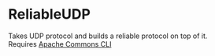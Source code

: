 # ReliableUDP
Takes UDP protocol and builds a reliable protocol on top of it.  
Requires [Apache Commons CLI](http://commons.apache.org/proper/commons-cli/index.html)
